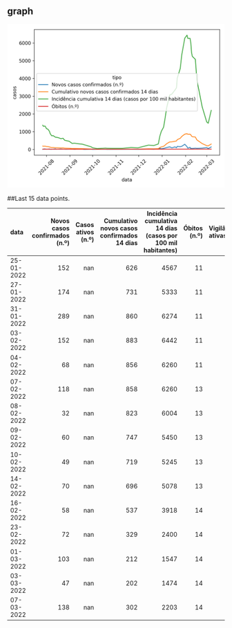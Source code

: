 ## graph

![](time-series.png)

##Last 15 data points.

| data       |   Novos casos confirmados (n.º) |   Casos ativos (n.º) |   Cumulativo novos casos confirmados 14 dias |   Incidência cumulativa 14 dias (casos por 100 mil habitantes) |   Óbitos (n.º) |   Vigilâncias ativas (n.º) |
|:-----------|--------------------------------:|---------------------:|---------------------------------------------:|---------------------------------------------------------------:|---------------:|---------------------------:|
| 25-01-2022 |                             152 |                  nan |                                          626 |                                                           4567 |             11 |                        nan |
| 27-01-2022 |                             174 |                  nan |                                          731 |                                                           5333 |             11 |                        nan |
| 31-01-2022 |                             289 |                  nan |                                          860 |                                                           6274 |             11 |                        nan |
| 03-02-2022 |                             152 |                  nan |                                          883 |                                                           6442 |             11 |                        nan |
| 04-02-2022 |                              68 |                  nan |                                          856 |                                                           6260 |             11 |                        nan |
| 07-02-2022 |                             118 |                  nan |                                          858 |                                                           6260 |             13 |                        nan |
| 08-02-2022 |                              32 |                  nan |                                          823 |                                                           6004 |             13 |                        nan |
| 09-02-2022 |                              60 |                  nan |                                          747 |                                                           5450 |             13 |                        nan |
| 10-02-2022 |                              49 |                  nan |                                          719 |                                                           5245 |             13 |                        nan |
| 14-02-2022 |                              70 |                  nan |                                          696 |                                                           5078 |             13 |                        nan |
| 16-02-2022 |                              58 |                  nan |                                          537 |                                                           3918 |             14 |                        nan |
| 23-02-2022 |                              72 |                  nan |                                          329 |                                                           2400 |             14 |                        nan |
| 01-03-2022 |                             103 |                  nan |                                          212 |                                                           1547 |             14 |                        nan |
| 03-03-2022 |                              47 |                  nan |                                          202 |                                                           1474 |             14 |                        nan |
| 07-03-2022 |                             138 |                  nan |                                          302 |                                                           2203 |             14 |                        nan |